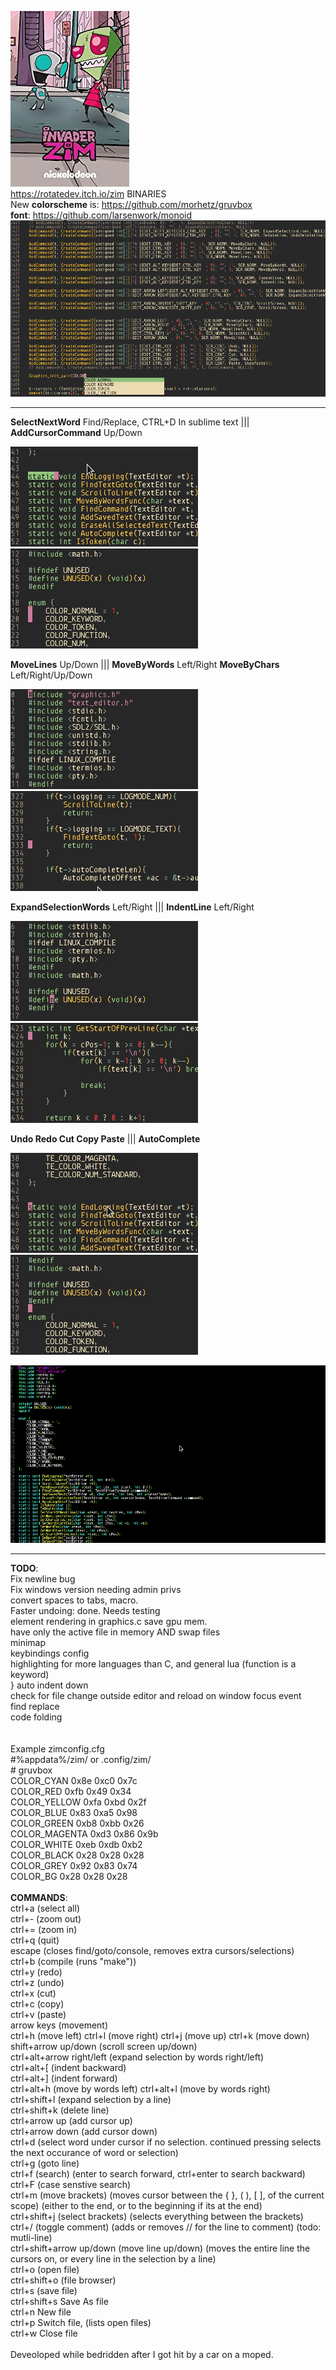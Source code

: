 ![Screenshot](Screenshots/thoth.bmp)<br>
https://rotatedev.itch.io/zim BINARIES<br>
New <b>colorscheme</b> is: https://github.com/morhetz/gruvbox<br>
<b>font</b>: https://github.com/larsenwork/monoid<br>
![Screenshot](Screenshots/Screenshot.png)
<br><hr>
    <b>SelectNextWord</b> Find/Replace, CTRL+D In sublime text ||| <b>AddCursorCommand</b> Up/Down<br>
    <p>![Screenshot](Screenshots/selectcursors.gif) ![Screenshot](Screenshots/cursors.gif)<br></p>
    <b>MoveLines</b> Up/Down ||| <b>MoveByWords</b> Left/Right <b>MoveByChars</b> Left/Right/Up/Down<br>
    <p>![Screenshot](Screenshots/movelines.gif)  ![Screenshot](Screenshots/navigation.gif)<br></p>
    <b>ExpandSelectionWords</b> Left/Right ||| <b>IndentLine</b> Left/Right<br>
    <p>![Screenshot](Screenshots/selections.gif) ![Screenshot](Screenshots/indenting.gif)<br></p>
    <b>Undo Redo Cut Copy Paste</b>  ||| <b>AutoComplete</b><br>
    <p>![Screenshot](Screenshots/undo.gif) ![Screenshot](Screenshots/autocomplete.gif)<br></p>
    
    
    
![Screenshot](Screenshots/Screenshot.gif)<br>
<hr>
<b>TODO</b>:<br>
Fix newline bug<br>
Fix windows version needing admin privs<br>
convert spaces to tabs, macro. <br>
Faster undoing: done. Needs testing <br>
element rendering in graphics.c save gpu mem.<br>
have only the active file in memory AND swap files<br>
minimap<br>
keybindings config<br>
highlighting for more languages than C, and general lua (function is a keyword)<br>
} auto indent down <br>
check for file change outside editor and reload on window focus event<br>
find replace<br>
code folding<br>
<br>
<br>
Example zimconfig.cfg</b><br>
#%appdata%/zim/ or .config/zim/<br>
# gruvbox <br>
COLOR_CYAN 0x8e 0xc0 0x7c<br>
COLOR_RED 0xfb 0x49 0x34<br>
COLOR_YELLOW 0xfa 0xbd 0x2f<br>
COLOR_BLUE 0x83 0xa5 0x98<br>
COLOR_GREEN 0xb8 0xbb 0x26<br>
COLOR_MAGENTA 0xd3 0x86 0x9b<br>
COLOR_WHITE 0xeb 0xdb 0xb2<br>
COLOR_BLACK 0x28 0x28 0x28<br>
COLOR_GREY 0x92 0x83 0x74<br>
COLOR_BG 0x28 0x28 0x28<br><br>
<b>COMMANDS</b>:<br>
ctrl+a (select all)<br>
ctrl+- (zoom out)<br>
ctrl+= (zoom in)<br>
ctrl+q (quit)<br>
escape (closes find/goto/console, removes extra cursors/selections)<br>
ctrl+b (compile (runs "make"))<br>
ctrl+y (redo)<br>
ctrl+z (undo)<br>
ctrl+x (cut)<br>
ctrl+c (copy)<br>
ctrl+v (paste)<br>
arrow keys (movement)<br>
ctrl+h (move left) ctrl+l (move right) ctrl+j (move up) ctrl+k (move down)<br>
shift+arrow up/down (scroll screen up/down)<br>
ctrl+alt+arrow right/left (expand selection by words right/left)<br>
ctrl+alt+[ (indent backward) <br>
ctrl+alt+] (indent forward) <br>
ctrl+alt+h (move by words left) ctrl+alt+l (move by words right)<br>
ctrl+shift+l (expand selection by a line)<br>
ctrl+shift+k (delete line)<br>
ctrl+arrow up (add cursor up)<br>
ctrl+arrow down (add cursor down)<br>
ctrl+d (select word under cursor if no selection. continued pressing selects the next occurance of word or selection)<br>
ctrl+g (goto line)<br>
ctrl+f (search) (enter to search forward, ctrl+enter to search backward)<br>
ctrl+F (case senstive search)<br>
ctrl+m (move brackets) (moves cursor between the { }, ( ), [ ], of the current scope) (either to the end, or to the beginning if its at the end)<br>
ctrl+shift+j (select brackets) (selects everything between the brackets)<br>
ctrl+/ (toggle comment) (adds or removes // for the line to comment) (todo: mutli-line)<br>
ctrl+shift+arrow up/down (move line up/down) (moves the entire line the cursors on, or every line in the selection by a line)<br>
ctrl+o (open file)<br>
ctrl+shift+o (file browser)<br>
ctrl+s (save file)<br>
ctrl+shift+s Save As file<br>
ctrl+n New file <br>
ctrl+p Switch file, (lists open files)<br>
ctrl+w Close file<br>

<br>
Deveoloped while bedridden after I got hit by a car on a moped.<br>

